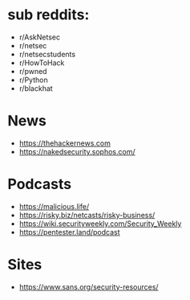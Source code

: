 
# sub reddits:

* r/AskNetsec
* r/netsec
* r/netsecstudents
* r/HowToHack
* r/pwned
* r/Python
* r/blackhat

# News

* https://thehackernews.com
* https://nakedsecurity.sophos.com/

# Podcasts 

* https://malicious.life/
* https://risky.biz/netcasts/risky-business/
* https://wiki.securityweekly.com/Security_Weekly
* https://pentester.land/podcast

# Sites

* https://www.sans.org/security-resources/